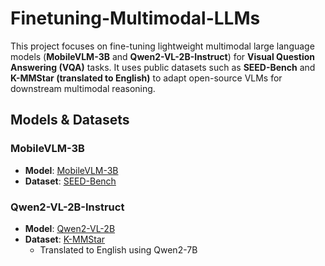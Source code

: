 # Finetuning-Multimodal-LLMs

This project focuses on fine-tuning lightweight multimodal large language models (**MobileVLM-3B** and **Qwen2-VL-2B-Instruct**) for **Visual Question Answering (VQA)** tasks. It uses public datasets such as **SEED-Bench** and **K-MMStar (translated to English)** to adapt open-source VLMs for downstream multimodal reasoning.

## Models & Datasets
### MobileVLM-3B
- **Model**: [MobileVLM-3B](https://huggingface.co/mtgv/MobileVLM-3B)
- **Dataset**: [SEED-Bench](https://huggingface.co/datasets/lmms-lab/SEED-Bench)

### Qwen2-VL-2B-Instruct
- **Model**: [Qwen2-VL-2B](https://huggingface.co/Qwen/Qwen2-VL-2B-Instruct)
- **Dataset**: [K-MMStar](https://huggingface.co/datasets/NCSOFT/K-MMStar)
  - Translated to English using Qwen2-7B
